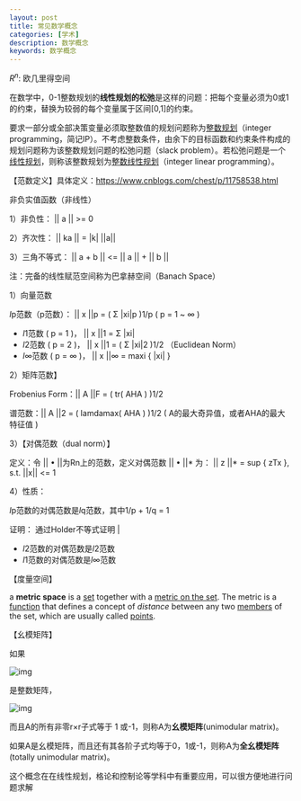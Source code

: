 ```yaml
---
layout: post
title: 常见数学概念
categories: [学术]
description: 数学概念
keywords: 数学概念
---
```


$R^n$: 欧几里得空间



在数学中，0-1整数规划的**线性规划的松弛**是这样的问题：把每个变量必须为0或1的约束，替换为较弱的每个变量属于区间[0,1]的约束。

要求一部分或全部决策变量必须取整数值的规划问题称为[整数规划](https://baike.baidu.com/item/整数规划/2452450)（integer programming，简记IP）。不考虑整数条件，由余下的目标函数和约束条件构成的规划问题称为该整数规划问题的松弛问题（slack problem）。若松弛问题是一个[线性规划](https://baike.baidu.com/item/线性规划/1661606)，则称该整数规划为[整数线性规划](https://baike.baidu.com/item/整数线性规划/18894635)（integer linear programming）。



【范数定义】具体定义：https://www.cnblogs.com/chest/p/11758538.html

非负实值函数（非线性）

1）非负性： || a || >= 0

2）齐次性： || ka || = |k| ||a||

3）三角不等式： || a + b || <= || a || + || b ||

注：完备的线性赋范空间称为巴拿赫空间（Banach Space）

 1）向量范数

*l*p范数（p范数）： || x ||p = ( Σ |xi|p )1/p  ( p = 1 ~ ∞ )

- *l*1范数 ( p = 1 )， || x ||1 = Σ |xi|
- *l*2范数 ( p = 2 )， || x ||1 = ( Σ |xi|2 )1/2 （Euclidean Norm）
- *l*∞范数 ( p = ∞ )， || x ||∞ = maxi { |xi| }

2）矩阵范数】

 Frobenius Form：|| A ||F = ( tr( AHA ) )1/2 

谱范数：|| A ||2 = ( lamdamax( AHA ) )1/2  ( A的最大奇异值，或者AHA的最大特征值 )

 3）【对偶范数（dual norm）】

  定义：令 || • ||为Rn上的范数，定义对偶范数 || • ||* 为：  || z ||* = sup { zTx }, s.t. ||x|| <= 1

 4）性质：

*l*p范数的对偶范数是*l*q范数，其中1/p + 1/q = 1

证明： 通过Holder不等式证明 |

- *l*2范数的对偶范数是*l*2范数
- *l*1范数的对偶范数是*l*∞范数



【度量空间】

a **metric space** is a [set](https://en.wikipedia.org/wiki/Set_(mathematics)) together with a [metric on the set](https://en.wikipedia.org/wiki/Metric_(mathematics)#Definition). The metric is a [function](https://en.wikipedia.org/wiki/Function_(mathematics)) that defines a concept of *distance* between any two [members](https://en.wikipedia.org/wiki/Element_(mathematics)) of the set, which are usually called [points](https://en.wikipedia.org/wiki/Point_(geometry)). 



【幺模矩阵】

如果

![img](https://bkimg.cdn.bcebos.com/formula/7d6e12a0a9368a985fb1ee640f77169e.svg)

 是整数矩阵，

![img](https://bkimg.cdn.bcebos.com/formula/e365c3e54dcb8a5d7c8817867d76c86c.svg)

而且A的所有非零r×r子式等于 1 或-1，则称A为**幺模矩阵**(unimodular matrix)。

如果A是幺模矩阵，而且还有其各阶子式均等于0，1或-1，则称A为**全幺模矩阵**(totally unimodular matrix)。

这个概念在在线性规划，格论和控制论等学科中有重要应用，可以很方便地进行问题求解